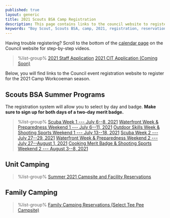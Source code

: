 ```yaml
---
published: true
layout: generic
title: 2021 Scouts BSA Camp Registration
description: This page contains links to the council website to register for the 2021 Camp Workcoeman season.
keywords: "Boy Scout, Scouts BSA, camp, 2021, registration, reservation"
---
```


<div class="alert alert-info">
Having trouble registering? Scroll to the bottom of the <a href="https://ctscouting.org/calendar/">calendar page</a> on the Council website for step-by-step videos.
</div>

> %list-group%
> <a href="https://forms.gle/kdsvP1drPEmVWCKD8" class="list-group-item">2021 Staff Application</a>
> <a href="{{ site.url }}/#" class="list-group-item">2021 CIT Application (Coming Soon)</a>

Below, you will find links to the Council event registration website to register for the 2021 Camp Workcoeman season.

## Scouts BSA Summer Programs
The registration system will allow you to select by day and badge. **Make sure to sign up for both days of a two-day merit badge.**

> %list-group%
> <a href="https://scoutingevent.com/066-44907-120908" class="list-group-item">Scuba Week 1 --- July 6--8, 2021</a>
> <a href="https://scoutingevent.com/066-44692-120337" class="list-group-item">Waterfront Week & Preparedness Weekend 1 --- July 6--11, 2021</a>
> <a href="https://scoutingevent.com/066-44692-120388" class="list-group-item">Outdoor Skills Week & Shooting Sports Weekend 1 --- July 13--18, 2021</a>
> <a href="https://scoutingevent.com/066-44907-120909" class="list-group-item">Scuba Week 2 --- July 27--29, 2021</a>
> <a href="https://scoutingevent.com/066-44692-120389" class="list-group-item">Waterfront Week & Preparedness Weekend 2 --- July 27--August 1, 2021</a>
> <a href="https://scoutingevent.com/066-44692-120390" class="list-group-item">Cooking Merit Badge & Shooting Sports Weekend 2 --- August 3--8, 2021</a>

## Unit Camping
> %list-group%
> <a href="https://campreservation.com/066/Camps/636" class="list-group-item">Summer 2021 Campsite and Facility Reservations</a>

## Family Camping
> %list-group%
> <a href="https://campreservation.com/066/Camps/636" class="list-group-item">Family Camping Reservations (Select Tee Pee Campsite)</a>

